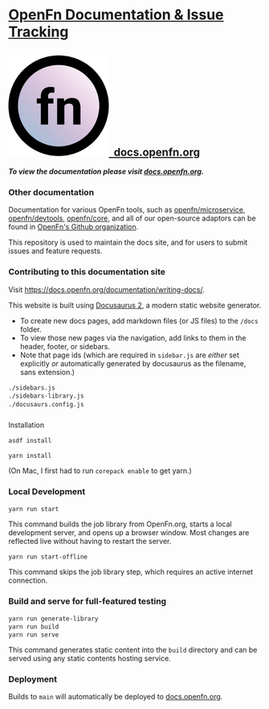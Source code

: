# [OpenFn Documentation & Issue Tracking](https://docs.openfn.org)

## [![Logo](static/img/round-logo.png)&nbsp;&nbsp;docs.openfn.org](https://docs.openfn.org)

**_To view the documentation please visit
[docs.openfn.org](https://docs.openfn.org)._**

### Other documentation

Documentation for various OpenFn tools, such as
[openfn/microservice](https://openfn.github.io/microservice/),
[openfn/devtools](https://openfn.github.io/devtools/),
[openfn/core](https://github.com/OpenFn/core), and all of our open-source
adaptors can be found in
[OpenFn's Github organization](https://github.com/OpenFn).

This repository is used to maintain the docs site, and for users to submit
issues and feature requests.

### Contributing to this documentation site

Visit https://docs.openfn.org/documentation/writing-docs/.

This website is built using [Docusaurus 2](https://v2.docusaurus.io/), a modern
static website generator.

- To create new docs pages, add markdown files (or JS files) to the `/docs`
  folder.
- To view those new pages via the navigation, add links to them in the header,
  footer, or sidebars.
- Note that page ids (which are required in `sidebar.js` are _either_ set
  explicitly _or_ automatically generated by docusaurus as the filename, sans
  extension.)

```sh
./sidebars.js
./sidebars-library.js
./docusaurs.config.js
```

#####

Installation

```console
asdf install
```

```console
yarn install
```

(On Mac, I first had to run `corepack enable` to get yarn.)

### Local Development

```console
yarn run start
```

This command builds the job library from OpenFn.org, starts a local development
server, and opens up a browser window. Most changes are reflected live without
having to restart the server.

```
yarn run start-offline
```

This command skips the job library step, which requires an active internet
connection.

### Build and serve for full-featured testing

```console
yarn run generate-library
yarn run build
yarn run serve
```

This command generates static content into the `build` directory and can be
served using any static contents hosting service.

### Deployment

Builds to `main` will automatically be deployed to
[docs.openfn.org](https://docs.openfn.org).
